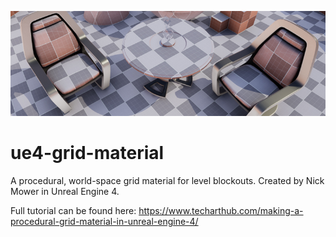 ![](procedural-grid-material-large.jpg)
# ue4-grid-material
A procedural, world-space grid material for level blockouts. Created by Nick Mower in Unreal Engine 4.

Full tutorial can be found here: https://www.techarthub.com/making-a-procedural-grid-material-in-unreal-engine-4/